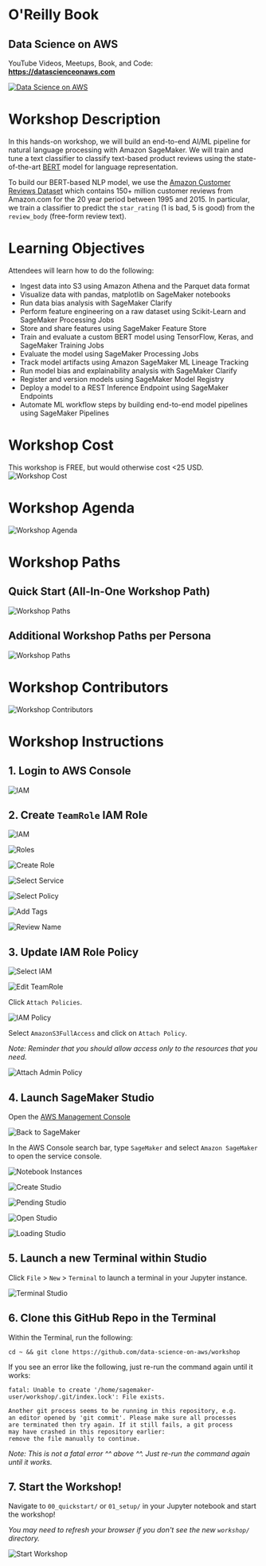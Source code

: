 # O'Reilly Book

## Data Science on AWS

YouTube Videos, Meetups, Book, and Code:  **https://datascienceonaws.com**

[![Data Science on AWS](img/data-science-on-aws-book.png)](https://datascienceonaws.com)

# Workshop Description
In this hands-on workshop, we will build an end-to-end AI/ML pipeline for natural language processing with Amazon SageMaker.  We will train and tune a text classifier to classify text-based product reviews using the state-of-the-art [BERT](https://arxiv.org/abs/1810.04805) model for language representation.

To build our BERT-based NLP model, we use the [Amazon Customer Reviews Dataset](https://s3.amazonaws.com/amazon-reviews-pds/readme.html) which contains 150+ million customer reviews from Amazon.com for the 20 year period between 1995 and 2015.  In particular, we train a classifier to predict the `star_rating` (1 is bad, 5 is good) from the `review_body` (free-form review text).

# Learning Objectives
Attendees will learn how to do the following:
* Ingest data into S3 using Amazon Athena and the Parquet data format
* Visualize data with pandas, matplotlib on SageMaker notebooks
* Run data bias analysis with SageMaker Clarify
* Perform feature engineering on a raw dataset using Scikit-Learn and SageMaker Processing Jobs
* Store and share features using SageMaker Feature Store
* Train and evaluate a custom BERT model using TensorFlow, Keras, and SageMaker Training Jobs
* Evaluate the model using SageMaker Processing Jobs
* Track model artifacts using Amazon SageMaker ML Lineage Tracking
* Run model bias and explainability analysis with SageMaker Clarify
* Register and version models using SageMaker Model Registry
* Deploy a model to a REST Inference Endpoint using SageMaker Endpoints
* Automate ML workflow steps by building end-to-end model pipelines using SageMaker Pipelines

# Workshop Cost
This workshop is FREE, but would otherwise cost <25 USD.
![Workshop Cost](img/billing.png)

# Workshop Agenda
![Workshop Agenda](img/outline.png)

# Workshop Paths

## Quick Start (All-In-One Workshop Path)
![Workshop Paths](img/workshop_paths1.png)

## Additional Workshop Paths per Persona
![Workshop Paths](img/workshop_paths2.png)

# Workshop Contributors
![Workshop Contributors](img/primary-contributors.png)

# Workshop Instructions

## 1. Login to AWS Console

![IAM](img/aws_console.png)

## 2. Create `TeamRole` IAM Role

![IAM](img/alt_iam_1.png)

![Roles](img/alt_roles_2.png)

![Create Role](img/alt_create_role_3.png)

![Select Service](img/alt_select_service_4.png)

![Select Policy](img/alt_select_policy_5.png)

![Add Tags](img/alt_add_tags_6.png)

![Review Name](img/alt_review_name_7.png)

## 3. Update IAM Role Policy

![Select IAM](img/studio_select_iam.png)

![Edit TeamRole](img/studio_edit_teamrole.png)

Click `Attach Policies`.

![IAM Policy](img/view_policies.png)
              
Select `AmazonS3FullAccess` and click on `Attach Policy`.

_Note:  Reminder that you should allow access only to the resources that you need._ 

![Attach Admin Policy](img/alt_attach_policies.png)

## 4. Launch SageMaker Studio

Open the [AWS Management Console](https://console.aws.amazon.com/console/home)

![Back to SageMaker](img/alt_back_to_sagemaker_8.png)

In the AWS Console search bar, type `SageMaker` and select `Amazon SageMaker` to open the service console.

![Notebook Instances](img/stu_notebook_instances_9.png)

![Create Studio](img/studio_create.png)

![Pending Studio](img/studio_pending.png)

![Open Studio](img/studio_open.png)

![Loading Studio](img/studio_loading.png)

## 5. Launch a new Terminal within Studio

Click `File` > `New` > `Terminal` to launch a terminal in your Jupyter instance.

![Terminal Studio](img/studio_terminal.png)

## 6. Clone this GitHub Repo in the Terminal

Within the Terminal, run the following:

```
cd ~ && git clone https://github.com/data-science-on-aws/workshop
```

If you see an error like the following, just re-run the command again until it works:
```
fatal: Unable to create '/home/sagemaker-user/workshop/.git/index.lock': File exists.

Another git process seems to be running in this repository, e.g.
an editor opened by 'git commit'. Please make sure all processes
are terminated then try again. If it still fails, a git process
may have crashed in this repository earlier:
remove the file manually to continue.
```
_Note:  This is not a fatal error ^^ above ^^.  Just re-run the command again until it works._

## 7. Start the Workshop!

Navigate to `00_quickstart/` or `01_setup/` in your Jupyter notebook and start the workshop!

_You may need to refresh your browser if you don't see the new `workshop/` directory._

![Start Workshop](img/studio_start_workshop.png)
